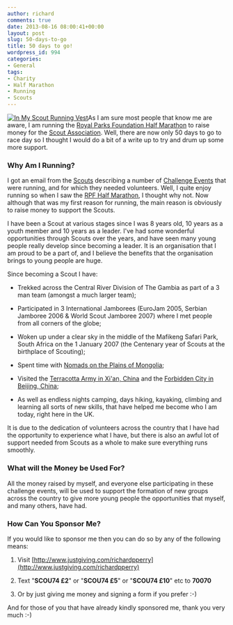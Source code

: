 ```yaml
---
author: richard
comments: true
date: 2013-08-16 08:00:41+00:00
layout: post
slug: 50-days-to-go
title: 50 days to go!
wordpress_id: 994
categories:
- General
tags:
- Charity
- Half Marathon
- Running
- Scouts
---
```


[![In My Scout Running Vest](http://richard.perry-online.me.uk/files/2013/08/2013-07-26-20.45.12-225x300.jpg)](http://richard.perry-online.me.uk/?attachment_id=999)As I am sure most people that know me are aware, I am running the [Royal Parks Foundation Half Marathon](http://royalparkshalf.com) to raise money for the [Scout Association](http://scouts.org.uk/). Well, there are now only 50 days to go to race day so I thought I would do a bit of a write up to try and drum up some more support.


### Why Am I Running?


I got an email from the [Scouts](http://scouts.org.uk/) describing a number of [Challenge Events](http://scouts.org.uk/challengeevents/) that were running, and for which they needed volunteers. Well, I quite enjoy running so when I saw the [RPF Half Marathon](http://royalparkshalf.com), I thought why not. Now although that was my first reason for running, the main reason is obviously to raise money to support the Scouts.

I have been a Scout at various stages since I was 8 years old, 10 years as a youth member and 10 years as a leader. I've had some wonderful opportunities through Scouts over the years, and have seen many young people really develop since becoming a leader. It is an organisation that I am proud to be a part of, and I believe the benefits that the organisation brings to young people are huge.

Since becoming a Scout I have:



	
  * Trekked across the Central River Division of The Gambia as part of a 3 man team (amongst a much larger team);

	
  * Participated in 3 International Jamborees (EuroJam 2005, Serbian Jamboree 2006 & World Scout Jamboree 2007) where I met people from all corners of the globe;

	
  * Woken up under a clear sky in the middle of the Mafikeng Safari Park, South Africa on the 1 January 2007 (the Centenary year of Scouts at the birthplace of Scouting);

	
  * Spent time with [Nomads on the Plains of Mongolia](http://travel.perry-online.me.uk/trips/scouts/threenations09/mongolia-day-2/);

	
  * Visited the [Terracotta Army in Xi'an, China](http://travel.perry-online.me.uk/trips/scouts/threenations09/an-emperors-army-and-hot-springs/) and the [Forbidden City in Beijing, China](http://travel.perry-online.me.uk/trips/scouts/threenations09/the-sites-of-beijing/);

	
  * As well as endless nights camping, days hiking, kayaking, climbing and learning all sorts of new skills, that have helped me become who I am today, right here in the UK.


It is due to the dedication of volunteers across the country that I have had the opportunity to experience what I have, but there is also an awful lot of support needed from Scouts as a whole to make sure everything runs smoothly.


### What will the Money be Used For?


All the money raised by myself, and everyone else participating in these challenge events, will be used to support the formation of new groups across the country to give more young people the opportunities that myself, and many others, have had.


### How Can You Sponsor Me?


If you would like to sponsor me then you can do so by any of the following means:



	
  1. Visit [http://www.justgiving.com/richardpperry](http://www.justgiving.com/richardpperry)

	
  2. Text "**SCOU74 £2**" or "**SCOU74 £5**" or "**SCOU74 £10**" etc to **70070**

	
  3. Or by just giving me money and signing a form if you prefer :-)


And for those of you that have already kindly sponsored me, thank you very much :-)
